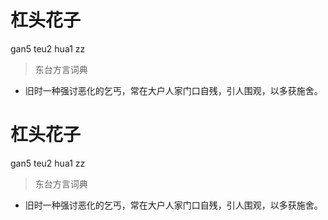 # 杠头花子
gan5 teu2 hua1 zz
> 东台方言词典
- 旧时一种强讨恶化的乞丐，常在大户人家门口自残，引人围观，以多获施舍。

# 杠头花子
gan5 teu2 hua1 zz
> 东台方言词典
- 旧时一种强讨恶化的乞丐，常在大户人家门口自残，引人围观，以多获施舍。
